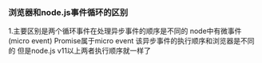 ### 浏览器和node.js事件循环的区别
1.主要区别是两个循环事件在处理异步事件的顺序是不同的 node中有微事件(micro event) 
Promise属于micro event 该异步事件的执行顺序和浏览器是不同的 但是node.js v11以上两者执行顺序就一样了